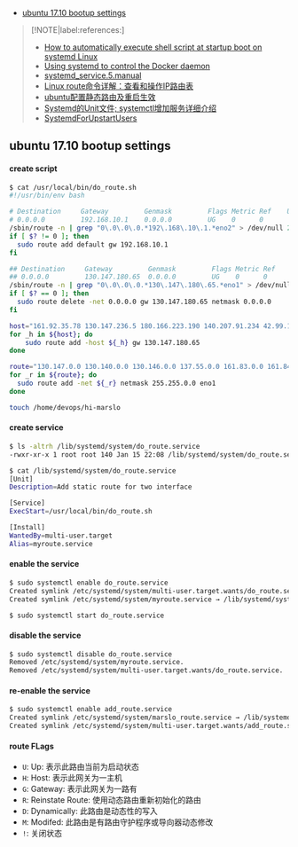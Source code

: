 <!-- START doctoc generated TOC please keep comment here to allow auto update -->
<!-- DON'T EDIT THIS SECTION, INSTEAD RE-RUN doctoc TO UPDATE -->

- [ubuntu 17.10 bootup settings](#ubuntu-1710-bootup-settings)

<!-- END doctoc generated TOC please keep comment here to allow auto update -->

> [!NOTE|label:references:]
> - [How to automatically execute shell script at startup boot on systemd Linux](https://linuxconfig.org/how-to-automatically-execute-shell-script-at-startup-boot-on-systemd-linux)
> - [Using systemd to control the Docker daemon](https://success.docker.com/article/Using_systemd_to_control_the_Docker_daemon)
> - [systemd_service.5.manual](http://manpages.ubuntu.com/manpages/zesty/man5/systemd.service.5.html)
> - [Linux route命令详解：查看和操作IP路由表](http://network.51cto.com/art/201503/469761.htm)
> - [ubuntu配置静态路由及重启生效](http://www.mamicode.com/info-detail-1704736.html)
> - [Systemd的Unit文件; systemctl增加服务详细介绍](http://blog.csdn.net/shuaixingi/article/details/49641721)
> - [SystemdForUpstartUsers](https://wiki.ubuntu.com/SystemdForUpstartUsers)

## ubuntu 17.10 bootup settings

#### create script
```bash
$ cat /usr/local/bin/do_route.sh
#!/usr/bin/env bash

# Destination     Gateway         Genmask         Flags Metric Ref    Use Iface
# 0.0.0.0         192.168.10.1    0.0.0.0         UG    0      0        0 eno2
/sbin/route -n | grep "0\.0\.0\.0.*192\.168\.10\.1.*eno2" > /dev/null 2>&1
if [ $? != 0 ]; then
  sudo route add default gw 192.168.10.1
fi

## Destination     Gateway         Genmask         Flags Metric Ref    Use Iface
## 0.0.0.0         130.147.180.65  0.0.0.0         UG    0      0        0 eno1
/sbin/route -n | grep "0\.0\.0\.0.*130\.147\.180\.65.*eno1" > /dev/null 2>&1
if [ $? == 0 ]; then
  sudo route delete -net 0.0.0.0 gw 130.147.180.65 netmask 0.0.0.0
fi

host="161.92.35.78 130.147.236.5 180.166.223.190 140.207.91.234 42.99.164.34 185.46.212.34"
for _h in ${host}; do
    sudo route add -host ${_h} gw 130.147.180.65
done

route="130.147.0.0 130.140.0.0 130.146.0.0 137.55.0.0 161.83.0.0 161.84.0.0 161.85.0.0 161.88.0.0 161.91.0.0 161.92.0.0 185.166.0.0"
for _r in ${route}; do
  sudo route add -net ${_r} netmask 255.255.0.0 eno1
done

touch /home/devops/hi-marslo
```

#### create service
```bash
$ ls -altrh /lib/systemd/system/do_route.service
-rwxr-xr-x 1 root root 140 Jan 15 22:08 /lib/systemd/system/do_route.service

$ cat /lib/systemd/system/do_route.service
[Unit]
Description=Add static route for two interface

[Service]
ExecStart=/usr/local/bin/do_route.sh

[Install]
WantedBy=multi-user.target
Alias=myroute.service
```

#### enable the service
```bash
$ sudo systemctl enable do_route.service
Created symlink /etc/systemd/system/multi-user.target.wants/do_route.service → /lib/systemd/system/do_route.service.
Created symlink /etc/systemd/system/myroute.service → /lib/systemd/system/do_route.service.

$ sudo systemctl start do_route.service
```

#### disable the service
```bash
$ sudo systemctl disable do_route.service
Removed /etc/systemd/system/myroute.service.
Removed /etc/systemd/system/multi-user.target.wants/do_route.service.
```

#### re-enable the service
```bash
$ sudo systemctl enable add_route.service
Created symlink /etc/systemd/system/marslo_route.service → /lib/systemd/system/add_route.service.
Created symlink /etc/systemd/system/multi-user.target.wants/add_route.service → /lib/systemd/system/add_route.service.
```

#### route FLags
- `U`: Up: 表示此路由当前为启动状态
- `H`: Host: 表示此网关为一主机
- `G`: Gateway: 表示此网关为一路有
- `R`: Reinstate Route: 使用动态路由重新初始化的路由
- `D`: Dynamically: 此路由是动态性的写入
- `M`: Modifed: 此路由是有路由守护程序或导向器动态修改
- `!`: 关闭状态
